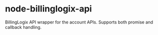 # node-billinglogix-api

BillingLogix API wrapper for the account APIs. Supports both promise and callback handling.
